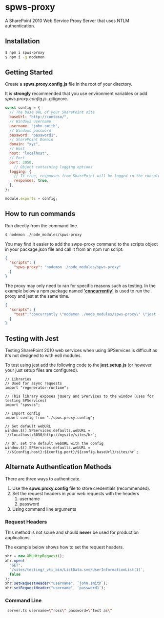 # spws-proxy

A SharePoint 2010 Web Service Proxy Server that uses NTLM authentication.


## Installation

```bash
$ npm i spws-proxy
$ npm i -g nodemon
```

## Getting Started

Create a **spws.proxy.config.js** file in the root of your directory.

It is **strongly** recommended that you use environment variables or add *spws.proxy.config.js* .gitignore.

```javascript
const config = {
  // The base URL of your SharePoint site
  baseUrl: "http://contoso/",
  // Windows username
  username: "john.smith",
  // Windows password
  password: "password1",
  // SharePoint Domain
  domain: "xyz",
  // Host
  host: "localhost",
  // Port
  port: 3050,
    // Object containing logging options
  logging: {
    // If true, responses from SharePoint will be logged in the console
    responses: true,
  },
};

module.exports = config;
```

## How to run commands

Run directly from the command line.

```bash
$ nodemon ./node_modules/spws-proxy
```

You may find it easier to add the swps-proxy command to the scripts object in your package.json file and call it from an npm run script.

```json
{
  "scripts": {
    "spws-proxy": "nodemon ./node_modules/spws-proxy"
  }
}
```

The proxy may only need to ran for specific reasons such as testing. In the example below a npm package named **['concurrently'](https://www.npmjs.com/package/concurrently)** is used to run the proxy and jest at the same time.

```json
{
  "scripts": {
    "test":"concurrently \"nodemon ./node_modules/spws-proxy\" \"jest --watch\"",
  }
}
```

## Testing with Jest

Testing SharePoint 2010 web services when using SPServices is difficult as it's not designed to with es6 modules.

To test using jest add the following code to the **jest.setup.js** (or however your just setup files are configured).

```
// Libraries
// Used for async requests
import "regenerator-runtime";

// This library exposes jQuery and SPervices to the window (uses for testing SPServices)
import "spsvcs";

// Import config
import config from "./spws.proxy.config";

// Set default webURL
window.$().SPServices.defaults.webURL = `//localhost:5050/http://mysite/sites/hr`;

// Or, set the default webURL with the config
window.$().SPServices.defaults.webURL = `//${config.host}:${config.port}/${config.baseUrl}/sites/hr`;

```


## Alternate Authentication Methods

There are three ways to authenticate.

1. Use the **spws.proxy.config** file to store credentials (recommended).
2. Set the request headers in your web requests with the headers
   1. username
   2. password
3. Using command line arguments

### Request Headers

This method is not scure and should **never** be used for production applications.

The example below shows how to set the request headers.

```javascript
xhr = new XMLHttpRequest();
xhr.open(
  "GET",
  `/sites/testing/_vti_bin/ListData.svc/UserInformationList(1)`,
  false
);
xhr.setRequestHeader("username", `john.smith`);
xhr.setRequestHeader("username", `password1`);
```

### Command Line

```bash
 server.ts username=\"ross\" password=\"test as\"
```



